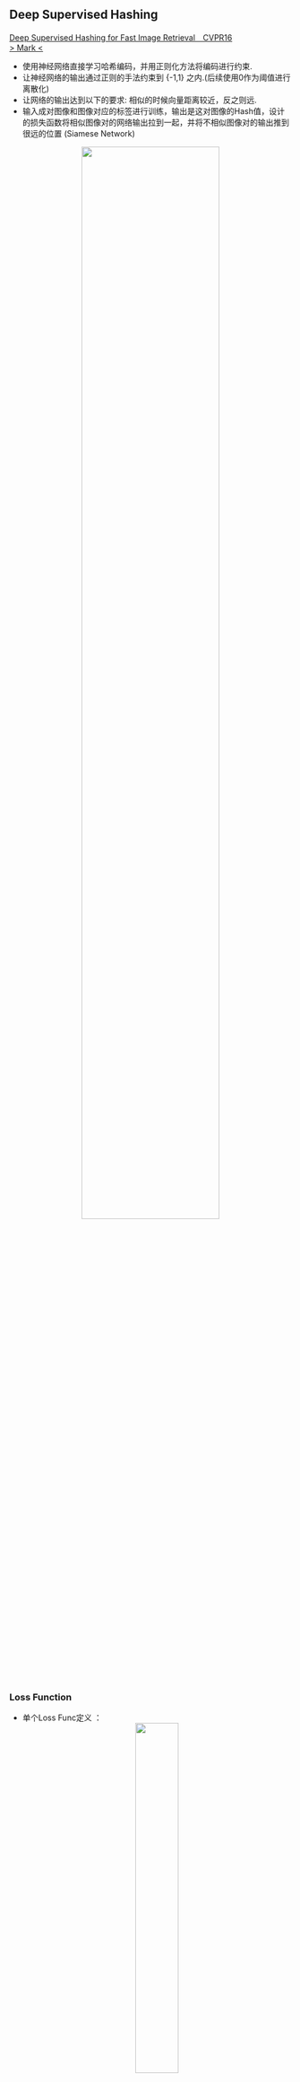 ## Deep Supervised Hashing 
[Deep Supervised Hashing for Fast Image Retrieval　CVPR16](https://www.cv-foundation.org/openaccess/content_cvpr_2016/papers/Liu_Deep_Supervised_Hashing_CVPR_2016_paper.pdf)  
[> Mark <](https://blog.csdn.net/M_Z_G_Y/article/details/80506715)
* 使用神经网络直接学习哈希编码，并用正则化方法将编码进行约束.    
* 让神经网络的输出通过正则的手法约束到 {-1,1} 之内.(后续使用0作为阈值进行离散化)
* 让网络的输出达到以下的要求: 相似的时候向量距离较近，反之则远.
* 输入成对图像和图像对应的标签进行训练，输出是这对图像的Hash值，设计的损失函数将相似图像对的网络输出拉到一起，并将不相似图像对的输出推到很远的位置 (Siamese Network)

<div align=center><img width=70% height=70% src="https://img-blog.csdn.net/20160908141235901"/></div> 

### Loss Function
<ul>
    <li>单个Loss Func定义 ： </li>
      <div align=center><img width=40% height=40% src="https://img-blog.csdn.net/20160908141822237"/></div> 
      <br>
    <li>总体Loss Func ：</li>
      <div align=center><img width=40% height=40% src="https://img-blog.csdn.net/20160908141831771"/></div>  
      <br>
    <li>优化(European distance + regularizer) ：
    <br> 目标是最小化损失函数，但是前文的约束是二值的，离散不可导。训练时，不便于反向传播。因此进行＞松弛＜</li>
      <div align=center><img width=40% height=40% src="https://img-blog.csdn.net/20160908141840503"/></div> <br>
      <div align=center><img width=40% height=40% src="https://img-blog.csdn.net/20160908141848503"/></div>
</ul>
